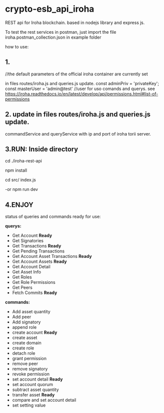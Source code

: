 # crypto-esb_api_iroha

REST api for Iroha blockchain. based in nodejs library and express js.

To test the rest services in postman, just import the file iroha.postman_collection.json in example folder

how to use:

## 1.
//the default parameters of the official iroha container are currently set

in files routes/iroha.js and queries.js update.
const adminPriv = 'privateKey';
const masterUser = 'admin@test' //user for uso comands and querys. see https://iroha.readthedocs.io/en/latest/develop/api/permissions.html#list-of-permissions

## 2. update in files routes/iroha.js and queries.js update. 
commandService and queryService with ip and port of iroha torii server. 

## 3.RUN: Inside directory

cd ./iroha-rest-api

npm install

cd src/
index.js 

-or
npm run dev

## 4.ENJOY

status of queries and commands ready for use:
			
**querys:** 
- Get Account **Ready**		
- Get Signatories		
- Get Transactions **Ready**
- Get Pending Transactions 		
- Get Account Asset Transactions **Ready**
- Get Account Assets **Ready**
- Get Account Detail	
- Get Asset Info		
- Get Roles		
- Get Role Permissions		
- Get Peers		
- Fetch Commits	**Ready**
			
**commands:** 
- Add asset quantity		
- Add peer		
- Add signatory		
- append role		
- create account **Ready**
- сreate asset		
- create domain		
- create role		
- detach role		
- grant permission		
- remove peer		
- remove signatory		
- revoke permission		
- set account detail **Ready**
- set account quorum		
- subtract asset quantity 		
- transfer asset **Ready**		
- compare and set account detail		
- set setting value		
